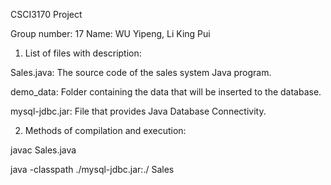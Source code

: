 CSCI3170 Project

Group number: 17
Name: WU Yipeng, Li King Pui

1. List of files with description:

Sales.java: The source code of the sales system Java program.

demo_data: Folder containing the data that will be inserted to the database.

mysql-jdbc.jar: File that provides Java Database Connectivity.


2. Methods of compilation and execution:

javac Sales.java

java -classpath ./mysql-jdbc.jar:./ Sales
